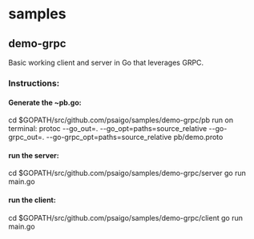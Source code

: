 # samples

## demo-grpc
Basic working client and server in Go that leverages GRPC.

### Instructions:

#### Generate the ~pb.go:
cd $GOPATH/src/github.com/psaigo/samples/demo-grpc/pb
run on terminal: protoc --go_out=. --go_opt=paths=source_relative --go-grpc_out=. --go-grpc_opt=paths=source_relative pb/demo.proto

#### run the server:
cd $GOPATH/src/github.com/psaigo/samples/demo-grpc/server
go run main.go

#### run the client:
cd $GOPATH/src/github.com/psaigo/samples/demo-grpc/client
go run main.go
